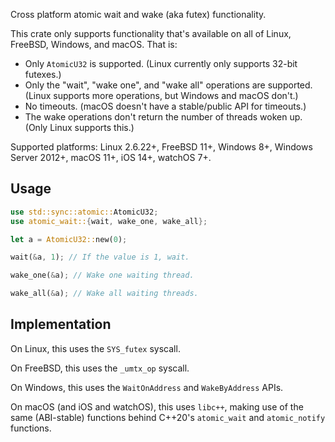 Cross platform atomic wait and wake (aka futex) functionality.

This crate only supports functionality that's available on all of
Linux, FreeBSD, Windows, and macOS. That is:

- Only `AtomicU32` is supported.
  (Linux currently only supports 32-bit futexes.)
- Only the "wait", "wake one", and "wake all" operations are supported.
  (Linux supports more operations, but Windows and macOS don't.)
- No timeouts.
  (macOS doesn't have a stable/public API for timeouts.)
- The wake operations don't return the number of threads woken up.
  (Only Linux supports this.)

Supported platforms:
   Linux 2.6.22+,
   FreeBSD 11+,
   Windows 8+, Windows Server 2012+,
   macOS 11+, iOS 14+, watchOS 7+.

## Usage

```rust
use std::sync::atomic::AtomicU32;
use atomic_wait::{wait, wake_one, wake_all};

let a = AtomicU32::new(0);

wait(&a, 1); // If the value is 1, wait.

wake_one(&a); // Wake one waiting thread.

wake_all(&a); // Wake all waiting threads.
```

## Implementation

On Linux, this uses the `SYS_futex` syscall.

On FreeBSD, this uses the `_umtx_op` syscall.

On Windows, this uses the `WaitOnAddress` and `WakeByAddress` APIs.

On macOS (and iOS and watchOS), this uses `libc++`, making use of the same
(ABI-stable) functions behind C++20's `atomic_wait` and `atomic_notify` functions.
